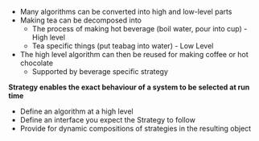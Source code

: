 - Many algorithms can be converted into high and low-level parts
- Making tea can be decomposed into
    - The process of making hot beverage (boil water, pour into cup) - High level
    - Tea specific things (put teabag into water) - Low Level
- The high level algorithm can then be reused for making coffee or hot chocolate
    - Supported by beverage specific strategy


**Strategy enables the exact behaviour of a system to be selected at run time**

- Define an algorithm at a high level
- Define an interface you expect the Strategy to follow
- Provide for dynamic compositions of strategies in the resulting object